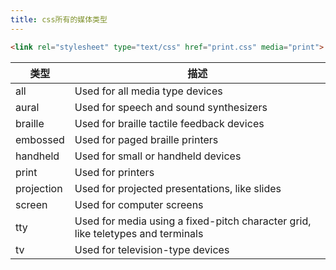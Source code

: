 ```yaml
---
title: css所有的媒体类型
---
```


```html
<link rel="stylesheet" type="text/css" href="print.css" media="print">
```

|类型|描述|
|----|----|
|all|Used for all media type devices|
|aural|Used for speech and sound synthesizers|
|braille|Used for braille tactile feedback devices|
|embossed|Used for paged braille printers|
|handheld|Used for small or handheld devices|
|print|Used for printers|
|projection|Used for projected presentations, like slides|
|screen|Used for computer screens|
|tty|Used for media using a fixed-pitch character grid, like teletypes and terminals|
|tv|Used for television-type devices|

